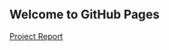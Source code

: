 ## Welcome to GitHub Pages
[Project Report](file:///Users/ecemozturk/Downloads/Proje%20Submit/Main-Report.html)
